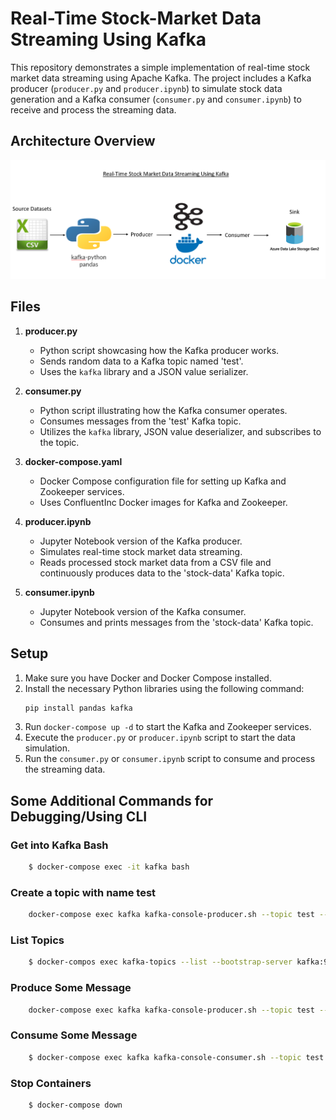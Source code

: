 # Real-Time Stock-Market Data Streaming Using Kafka

This repository demonstrates a simple implementation of real-time stock market data streaming using Apache Kafka. The project includes a Kafka producer (`producer.py` and `producer.ipynb`) to simulate stock data generation and a Kafka consumer (`consumer.py` and `consumer.ipynb`) to receive and process the streaming data.

## Architecture Overview

![Project Architecture](./Architecture.png)

## Files

1. **producer.py**
   - Python script showcasing how the Kafka producer works.
   - Sends random data to a Kafka topic named 'test'.
   - Uses the `kafka` library and a JSON value serializer.

2. **consumer.py**
   - Python script illustrating how the Kafka consumer operates.
   - Consumes messages from the 'test' Kafka topic.
   - Utilizes the `kafka` library, JSON value deserializer, and subscribes to the topic.

3. **docker-compose.yaml**
   - Docker Compose configuration file for setting up Kafka and Zookeeper services.
   - Uses ConfluentInc Docker images for Kafka and Zookeeper.

4. **producer.ipynb**
   - Jupyter Notebook version of the Kafka producer.
   - Simulates real-time stock market data streaming.
   - Reads processed stock market data from a CSV file and continuously produces data to the 'stock-data' Kafka topic.

5. **consumer.ipynb**
   - Jupyter Notebook version of the Kafka consumer.
   - Consumes and prints messages from the 'stock-data' Kafka topic.

## Setup

1. Make sure you have Docker and Docker Compose installed.
2. Install the necessary Python libraries using the following command:
   ```bash
   pip install pandas kafka
   ```
3. Run `docker-compose up -d` to start the Kafka and Zookeeper services.
4. Execute the `producer.py` or `producer.ipynb` script to start the data simulation.
5. Run the `consumer.py` or `consumer.ipynb` script to consume and process the streaming data.

## Some Additional Commands for Debugging/Using CLI

### Get into Kafka Bash
```bash
    $ docker-compose exec -it kafka bash
```

### Create a topic with name test
```bash    
    docker-compose exec kafka kafka-console-producer.sh --topic test --broker-list kafka:9092
```
### List Topics
```bash    
    $ docker-compos exec kafka-topics --list --bootstrap-server kafka:9092
```
### Produce Some Message
```bash    
    docker-compose exec kafka kafka-console-producer.sh --topic test --broker-list kafka:9092
```
### Consume Some Message
```bash    
    $ docker-compose exec kafka kafka-console-consumer.sh --topic test --from-beginning --bootstrap-server kafka:9092
```
### Stop Containers
```bash
    $ docker-compose down
```


